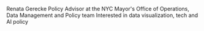 Renata Gerecke
Policy Advisor at the NYC Mayor's Office of Operations, Data Management and Policy team
Interested in data visualization, tech and AI policy

<!---
rgerecke-ops/rgerecke-ops is a ✨ special ✨ repository because its `README.md` (this file) appears on your GitHub profile.
You can click the Preview link to take a look at your changes.
--->
